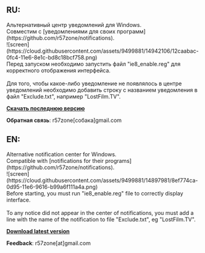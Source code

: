 <h2>RU:</h2>
Альтернативный центр уведомлений для Windows.<br>
Совместим с [уведомлениями для своих программ](https://github.com/r57zone/notifications).<br>
![screen](https://cloud.githubusercontent.com/assets/9499881/14942106/12caabac-0fc4-11e6-8e1c-bd8c18bcf758.png)<br>
Перед запуском необходимо запустить файл "ie8_enable.reg" для корректного отображения интерфейса.<br><br>
Для того, чтобы какое-либо уведомление не появлялось в центре уведомлений необходимо добавить строку с названием уведомления в файл "Exclude.txt", например "LostFilm.TV".<br>

**[Скачать последнюю версию](https://github.com/r57zone/Notification-center/releases)**

**Обратная связь**: r57zone[собака]gmail.com 

<h2>EN:</h2>
Alternative notification center for Windows. <br>
Compatible with [notifications for their programs](https://github.com/r57zone/notifications).<br>
![screen](https://cloud.githubusercontent.com/assets/9499881/14897981/8ef774ca-0d95-11e6-9616-b99a6f111a4a.png)<br>
Before starting, you must run "ie8_enable.reg" file to correctly display interface.<br><br>
To any notice did not appear in the center of notifications, you must add a line with the name of the notification to file "Exclude.txt", eg "LostFilm.TV".<br>

**[Download latest version](https://github.com/r57zone/Notification-center/releases)**

**Feedback**: r57zone[at]gmail.com 

